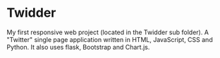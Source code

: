 # Twidder

My first responsive web project (located in the Twidder sub folder). A "Twitter" single page application written in HTML, JavaScript, CSS and Python. It also uses flask, Bootstrap and Chart.js.
